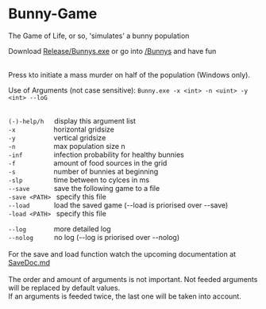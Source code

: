 # Bunny-Game
The Game of Life, or so,
'simulates' a bunny population

Download [Release/Bunnys.exe](Release/Bunnys.exe)
or go into [/Bunnys](Bunnys) and have fun<br /><br />

Press ```k```to initiate a mass murder on half of the population (Windows only).

Use of Arguments (not case sensitive):
```Bunny.exe -x <int> -n <uint> -y <int> --loG```<br />
<br />

```(-)-help/h```&ensp;&emsp;display this argument list<br />
```-x```&ensp;&emsp;&emsp;&emsp;&emsp;&emsp;horizontal gridsize<br />
```-y```&ensp;&emsp;&emsp;&emsp;&emsp;&emsp;vertical gridsize<br />
```-n```&ensp;&emsp;&emsp;&emsp;&emsp;&emsp;max population size n<br />
```-inf```&ensp;&emsp;&emsp;&emsp;&emsp;infection probability for healthy bunnies<br />
```-f```&ensp;&emsp;&emsp;&emsp;&emsp;&emsp;amount of food sources in the grid<br />
```-s```&ensp;&emsp;&emsp;&emsp;&emsp;&emsp;number of bunnies at beginning<br />
```-slp```&ensp;&emsp;&emsp;&emsp;&emsp;time between to cylces in ms<br />
```--save```&ensp;&emsp;&emsp;&emsp;save the following game to a file<br />
```-save <PATH>``` &ensp;specify this file<br />
```--load```&ensp;&emsp;&emsp;&emsp;load the saved game (--load is priorised over --save)<br />
```-load <PATH>``` &ensp;specify this file<br />


```--log```&ensp;&ensp;&emsp;&emsp;&emsp;more detailed log<br />
```--nolog```&ensp;&ensp;&emsp;&emsp;no log (--log is priorised over --nolog)<br />
<br />
For the save and load function watch the upcoming documentation at [SaveDoc.md](SaveDoc.md)<br /><br />
The order and amount of arguments is not important.
Not feeded arguments will be replaced by default values.<br />
If an arguments is feeded twice, the last one will be taken into account.
